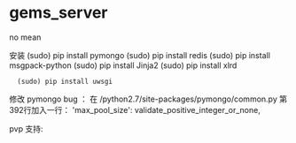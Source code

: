 # gems_server
no mean

安装  (sudo) pip install pymongo
      (sudo) pip install redis
      (sudo) pip install msgpack-python
      (sudo) pip install Jinja2
      (sudo) pip install xlrd

      (sudo) pip install uwsgi

修改 pymongo bug  ：  在  /python2.7/site-packages/pymongo/common.py  第392行加入一行：
     'max_pool_size': validate_positive_integer_or_none,



pvp 支持:

